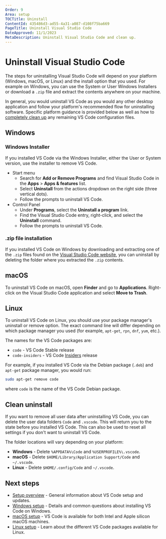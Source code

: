 ```yaml
---
Order: 9
Area: setup
TOCTitle: Uninstall
ContentId: 435486d3-ad55-4a31-a087-d108f75ba669
PageTitle: Uninstall Visual Studio Code
DateApproved: 11/1/2023
MetaDescription: Uninstall Visual Studio Code and clean up.
---
```

# Uninstall Visual Studio Code

The steps for uninstalling Visual Studio Code will depend on your platform (Windows, macOS, or Linux) and the install option that you used. For example on Windows, you can use the System or User Windows Installers or download a `.zip` file and extract the contents anywhere on your machine.

In general, you would uninstall VS Code as you would any other desktop application and follow your platform's recommended flow for uninstalling software. Specific platform guidance is provided below as well as how to [completely clean up](#clean-uninstall) any remaining VS Code configuration files.

## Windows

### Windows Installer

If you installed VS Code via the Windows Installer, either the User or System version, use the installer to remove VS Code.

* Start menu
  * Search for **Add or Remove Programs** and find Visual Studio Code in the **Apps** > **Apps & features** list.
  * Select **Uninstall** from the actions dropdown on the right side (three vertical dots).
  * Follow the prompts to uninstall VS Code.
* Control Panel
  * Under **Programs**, select the **Uninstall a program** link.
  * Find the Visual Studio Code entry, right-click, and select the **Uninstall** command.
  * Follow the prompts to uninstall VS Code.

### .zip file installation

If you installed VS Code on Windows by downloading and extracting one of the `.zip` files found on the [Visual Studio Code website](https://code.visualstudio.com/#alt-downloads), you can uninstall by deleting the folder where you extracted the `.zip` contents.

## macOS

To uninstall VS Code on macOS, open **Finder** and go to **Applications**. Right-click on the Visual Studio Code application and select **Move to Trash**.

## Linux

To uninstall VS Code on Linux, you should use your package manager's uninstall or remove option. The exact command line will differ depending on which package manager you used (for example, `apt-get`, `rpn`, `dnf`, `yum`, etc.).

The names for the VS Code packages are:

* `code` - VS Code Stable release
* `code-insiders` - VS Code [Insiders](/insiders) release

For example, if you installed VS Code via the Debian package (`.deb`) and `apt-get` package manager, you would run:

```bash
sudo apt-get remove code
```

where `code` is the name of the VS Code Debian package.

## Clean uninstall

If you want to remove all user data after uninstalling VS Code, you can delete the user data folders `Code` and `.vscode`. This will return you to the state before you installed VS Code. This can also be used to reset all settings if you don't want to uninstall VS Code.

The folder locations will vary depending on your platform:

* **Windows** - Delete `%APPDATA%\Code` and `%USERPROFILE%\.vscode`.
* **macOS** - Delete `$HOME/Library/Application Support/Code` and `~/.vscode`.
* **Linux** - Delete `$HOME/.config/Code` and `~/.vscode`.

## Next steps

* [Setup overview](/docs/setup/setup-overview.md) - General information about VS Code setup and updates.
* [Windows setup](/docs/setup/windows.md) - Details and common questions about installing VS Code on Windows.
* [macOS setup](/docs/setup/mac.md) - VS Code is available for both Intel and Apple silicon macOS machines.
* [Linux setup](/docs/setup/linux.md) - Learn about the different VS Code packages available for Linux.
